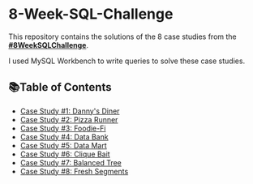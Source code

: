 # 8-Week-SQL-Challenge

This repository contains the solutions of the 8 case studies from the **[#8WeekSQLChallenge](https://8weeksqlchallenge.com)**. 

I used MySQL Workbench to write queries to solve these case studies. 

## 📚Table of Contents 
- [Case Study #1: Danny's Diner](https://github.com/NoeHuangx/8-Week-SQL-Challenge/blob/main/Case%20Study%20%231%20-%20Danny's%20Diner/README.md)
- [Case Study #2: Pizza Runner](https://github.com/NoeHuangx/8-Week-SQL-Challenge/blob/main/Case%20Study%20%232-%20Pizza%20Runner/README.md)
- [Case Study #3: Foodie-Fi](https://github.com/NoeHuangx/8-Week-SQL-Challenge/blob/main/Case%20Study%20%233%20-%20Foodie-Fi/README.md)
- [Case Study #4: Data Bank](https://github.com/NoeHuangx/8-Week-SQL-Challenge/blob/main/Case%20Study%20%234%20-%20Data%20Bank/README.md)
- [Case Study #5: Data Mart]()
- [Case Study #6: Clique Bait]()
- [Case Study #7: Balanced Tree]()
- [Case Study #8: Fresh Segments]()
